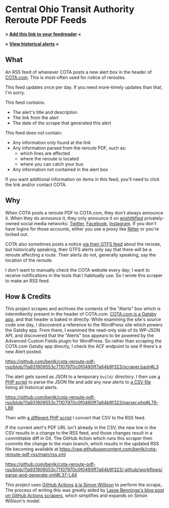 # Central Ohio Transit Authority Reroute PDF Feeds

**> [Add this link to your feedreader](https://raw.githubusercontent.com/benlk/cota-reroute-pdf-rss/main/rss.xml) <**

**> [View historical alerts](./alerts-log.csv) <**

## What

An RSS feed of whenever COTA posts a new alert box in the header of [COTA.com](https://cota.com/). This is most-often used for notice of reroutes.

This feed updates once per day. If you need more-timely updates than that, I'm sorry.

This feed contains:

- The alert's title and description
- The link from the alert
- The date of the scrape that generated this alert

This feed does not contain:

- Any information only found at the link
- Any information parsed from the reroute PDF, such as:
    - which lines are affected
    - where the reroute is located
    - where you can catch your bus
- Any information not contained in the alert box

If you want additional information on items in this feed, you'll need to click the link and/or contact COTA.

## Why

When COTA posts a reroute PDF to COTA.com, they don't always announce it. When they do announce it, they only announce it on [enshittified](https://en.wikipedia.org/wiki/Enshittification) privately-owned social media networks: [Twitter](https://twitter.com/COTABus), [Facebook](https://www.facebook.com/cotabus/), [Instagram](https://www.instagram.com/cotabus/). If you don't have logins for those accounts, either you use a proxy like [Nitter](https://nitter.net/COTABus) or you're locked out.

COTA also sometimes posts a notice [via their GTFS feed](https://cota.com/data/) about the reroute, but historically speaking, their GTFS alerts only say that there will be a reroute affecting a route. Their alerts do not, generally speaking, say the location of the reroute.

I don't want to manually check the COTA website every day; I want to receive notifications in the tools that I habitually use. So I wrote this scraper to make an RSS feed.

## How & Credits

This project scrapes and archives the contents of the "Alerts" box which is intermittently present in the header of COTA.com. [COTA.com is a Gatsby app](https://whatcms.org/?s=cota.com), and that header is baked in directly. While examining the site's source code one day, I discovered a reference to the WordPress site which powers the Gatsby app. From there, I examined the read-only side of its WP-JSON API, and discovered that the "Alerts" box appears to be powered by the Advanced Custom Fields plugin for WordPress. So rather than scraping the COTA.com Gatsby app directly, I check the ACF endpoint to see if there's a new Alert posted.

https://github.com/benlk/cota-reroute-pdf-rss/blob/11a931909553c71107970c0f0490ff7a64b9f323/scraper.bash#L3

The alert gets saved as JSON to a temporary `build/` directory. I then use [a PHP script](https://github.com/benlk/cota-reroute-pdf-rss/blob/main/parser.php) to parse the JSON file and add any _new_ alerts to [a CSV file](https://github.com/benlk/cota-reroute-pdf-rss/blob/main/alerts-log.csv) listing all historical alerts. 

https://github.com/benlk/cota-reroute-pdf-rss/blob/11a931909553c71107970c0f0490ff7a64b9f323/parser.php#L79-L89

Then with [a different PHP script](https://github.com/benlk/cota-reroute-pdf-rss/blob/main/rss.php) I convert that CSV to the RSS feed.

If the current alert's PDF URL isn't already in the CSV, the new line in the CSV results in a change to the RSS feed, and those changes result in a committable diff in Git. The GitHub Action which runs this scraper then commits the change to the main branch, which results in the updated RSS file becoming available at https://raw.githubusercontent.com/benlk/cota-reroute-pdf-rss/main/rss.xml

https://github.com/benlk/cota-reroute-pdf-rss/blob/11a931909553c71107970c0f0490ff7a64b9f323/.github/workflows/parse-and-generate.yml#L37-L44

This project uses [GitHub Actions](https://docs.github.com/en/actions) [à la Simon Willison](https://simonwillison.net/2021/Mar/5/git-scraping/) to perform the scrape,. The process of writing this was greatly aided by [Lasse Benninga's blog post on GitHub Actions scrapers](https://medium.com/@lassebenninga/setup-free-webscraping-in-less-than-5-minutes-using-github-actions-330e1151fbea), which simplifies and expands on Simon Willison's model.
